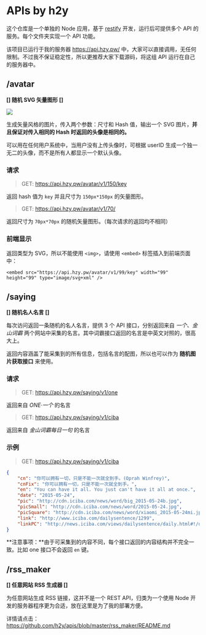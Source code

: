 # APIs by h2y

这个仓库是一个单独的 Node 应用，基于 [restify](http://restify.com/) 开发，运行后可提供多个 API 的服务。每个文件夹实现一个 API 功能。

该项目已运行于我的服务器 <https://api.hzy.pw/> 中，大家可以直接调用，无任何限制。不过我不保证稳定性，所以更推荐大家下载源码，将这组 API 运行在自己的服务器中。

## /avatar

**[] 随机 SVG 矢量图形 []**

![](https://camo.githubusercontent.com/b42d9837352ca7e294639ff1cc95f1e6798d85c3/68747470733a2f2f6a64656e7469636f6e2e636f6d2f686f737465642f6769746875622d73616d706c65732e706e67)

生成矢量风格的图片，传入两个参数：尺寸和 Hash 值，输出一个 SVG 图片，**并且保证对传入相同的 Hash 时返回的头像是相同的。**

可以用在任何用户系统中，当用户没有上传头像时，可根据 userID 生成一个独一无二的头像，而不是所有人都显示一个默认头像。

### 请求

> GET: <https://api.hzy.pw/avatar/v1/150/key>

返回 hash 值为 `key` 并且尺寸为 `150px*150px` 的矢量图形。

> GET: <https://api.hzy.pw/avatar/v1/70/>

返回尺寸为 `70px*70px` 的随机矢量图形。（每次请求的返回均不相同）

### 前端显示

返回类型为 SVG，所以不能使用 `<img>`，请使用 `<embed>` 标签插入到前端页面中：

`<embed src="https://api.hzy.pw/avatar/v1/99/key" width="99" height="99" type="image/svg+xml" />`


## /saying

**[] 随机名人名言 []**

每次访问返回一条随机的名人名言，提供 3 个 API 接口，分别返回来自 _一个、金山词霸_ 两个网站中采集的名言。其中词霸接口返回的名言是中英文对照的，很高大上。

返回内容涵盖了能采集到的所有信息，包括名言的配图，所以也可以作为 **随机图片获取接口** 来使用。

### 请求

> GET: <https://api.hzy.pw/saying/v1/one>

返回来自 _ONE·一个_ 的名言

> GET: <https://api.hzy.pw/saying/v1/ciba>

返回来自 _金山词霸每日一句_ 的名言

### 示例

> GET: <https://api.hzy.pw/saying/v1/ciba>

```json
{
    "cn": "你可以拥有一切，只是不能一次就全到手。(Oprah Winfrey)",
    "cnFix": "你可以拥有一切，只是不能一次就全到手。",
    "en": "You can have it all. You just can't have it all at once.",
    "date": "2015-05-24",
    "pic": "http://cdn.iciba.com/news/word/big_2015-05-24b.jpg",
    "picSmall": "http://cdn.iciba.com/news/word/2015-05-24.jpg",
    "picSquare": "http://cdn.iciba.com/news/word/xiaomi_2015-05-24mi.jpg",
    "link": "http://www.iciba.com/dailysentence/1299",
    "linkPC": "http://news.iciba.com/views/dailysentence/daily.html#!/detail/sid/1299"
}
```

**注意事项：**由于可采集到的内容不同，每个接口返回的内容结构并不完全一致。比如 one 接口不会返回 `en` 键。


## /rss_maker

**[] 任意网站 RSS 生成器 []**

为任意网站生成 RSS 链接，这并不是一个 REST API，归类为一个使用 Node 开发的服务器程序更为合适，放在这里是为了我的部署方便。

详情请点击：<https://github.com/h2y/apis/blob/master/rss_maker/README.md>
